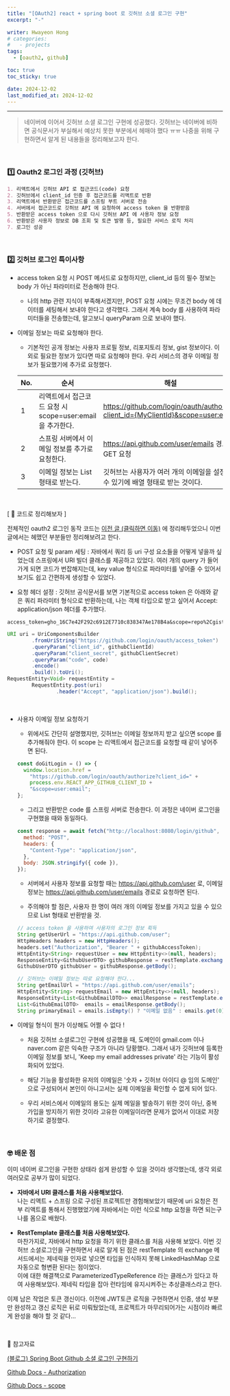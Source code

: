 ```yaml
---
title: "[OAuth2] react + spring boot 로 깃허브 소셜 로그인 구현"
excerpt: "-"

writer: Hwayeon Hong
# categories:
#   - projects
tags:
  - [oauth2, github]

toc: true
toc_sticky: true

date: 2024-12-02
last_modified_at: 2024-12-02
---
```


---

> 네이버에 이어서 깃허브 소셜 로그인 구현에 성공했다. 깃허브는 네이버에 비하면 공식문서가 부실해서 예상치 못한 부분에서 헤매야 했다 ㅠㅠ 나중을 위해 구현하면서 알게 된 내용들을 정리해보고자 한다.

<br>

### 1️⃣ Oauth2 로그인 과정 (깃허브)

```markdown
1. 리액트에서 깃허브 API 로 접근코드(code) 요청
2. 깃허브에서 client_id 인증 후 접근코드를 리액트로 반환
3. 리액트에서 반환받은 접근코드를 스프링 부트 서버로 전송
4. 서버에서 접근코드로 깃허브 API 에 요청하여 access token 을 반환받음
5. 반환받은 access token 으로 다시 깃허브 API 에 사용자 정보 요청
6. 반환받은 사용자 정보로 DB 조회 및 토큰 발행 등, 필요한 서비스 로직 처리
7. 로그인 성공
```

<br>

### 2️⃣ 깃허브 로그인 특이사항

- access token 요청 시 POST 메서드로 요청하지만, client_id 등의 필수 정보는 body 가 아닌 파라미터로 전송해야 한다.

  - 나의 http 관련 지식이 부족해서겠지만, POST 요청 시에는 무조건 body 에 데이터를 세팅해서 보내야 한다고 생각했다. 그래서 계속 body 를 사용하여 파라미터들을 전송했는데, 알고보니 queryParam 으로 보내야 했다.

- 이메일 정보는 따로 요청해야 한다.

  - 기본적인 공개 정보는 사용자 프로필 정보, 리포지토리 정보, gist 정보이다. 이외로 필요한 정보가 있다면 따로 요청해야 한다. 우리 서비스의 경우 이메일 정보가 필요했기에 추가로 요청했다.

  | No. | 순서                                                      | 해설                                                                             |
  | --- | --------------------------------------------------------- | -------------------------------------------------------------------------------- |
  | 1   | 리액트에서 접근코드 요청 시 scope=user:email 을 추가한다. | https://github.com/login/oauth/authorize?client_id={MyClientId}&scope=user:email |
  | 2   | 스프링 서버에서 이메일 정보를 추가로 요청한다.            | https://api.github.com/user/emails 경로로 GET 요청                               |
  | 3   | 이메일 정보는 List 형태로 받는다.                         | 깃허브는 사용자가 여러 개의 이메일을 설정할 수 있기에 배열 형태로 받는 것이다.   |

<br>

[ 🚀 코드로 정리해보자 ]

전체적인 oauth2 로그인 동작 코드는 [이전 글 (클릭하면 이동)](https://ghkdusghd.github.io/2024/11/17/naver-login.html) 에 정리해두었으니 이번 글에서는 헤맸던 부분들만 정리해보려고 한다.

- POST 요청 및 param 세팅 : 자바에서 쿼리 등 uri 구성 요소들을 어떻게 넣을까 싶었는데 스프링에서 URI 빌더 클래스를 제공하고 있었다. 여러 개의 query 가 들어가게 되면 코드가 번잡해지는데, key value 형식으로 파라미터를 넣어줄 수 있어서 보기도 쉽고 간편하게 생성할 수 있었다.

- 요청 헤더 설정 : 깃허브 공식문서를 보면 기본적으로 access token 은 아래와 같은 쿼리 파라미터 형식으로 반환하는데, 나는 객체 타입으로 받고 싶어서 Accept: application/json 헤더를 추가했다.

```
access_token=gho_16C7e42F292c6912E7710c838347Ae178B4a&scope=repo%2Cgist&token_type=bearer
```

```java
URI uri = UriComponentsBuilder
        .fromUriString("https://github.com/login/oauth/access_token")
        .queryParam("client_id", githubClientId)
        .queryParam("client_secret", githubClientSecret)
        .queryParam("code", code)
        .encode()
        .build().toUri();
RequestEntity<Void> requestEntity =
        RequestEntity.post(uri)
                .header("Accept", "application/json").build();
```

<br>

- 사용자 이메일 정보 요청하기

  - 위에서도 간단히 설명했지만, 깃허브는 이메일 정보까지 받고 싶으면 scope 를 추가해줘야 한다. 이 scope 는 리액트에서 접근코드를 요청할 때 같이 넣어주면 된다.

  ```javascript
  const doGitLogin = () => {
    window.location.href =
      "https://github.com/login/oauth/authorize?client_id=" +
      process.env.REACT_APP_GITHUB_CLIENT_ID +
      "&scope=user:email";
  };
  ```

  - 그리고 반환받은 code 를 스프링 서버로 전송한다. 이 과정은 네이버 로그인을 구현했을 때와 동일하다.

  ```javascript
  const response = await fetch("http://localhost:8080/login/github", {
    method: "POST",
    headers: {
      "Content-Type": "application/json",
    },
    body: JSON.stringify({ code }),
  });
  ```

  - 서버에서 사용자 정보를 요청할 때는 https://api.github.com/user 로, 이메일 정보는 https://api.github.com/user/emails 경로로 요청하면 된다.

  - 주의해야 할 점은, 사용자 한 명이 여러 개의 이메일 정보를 가지고 있을 수 있으므로 List 형태로 반환받을 것.

  ```java
  // access token 을 사용하여 사용자의 로그인 정보 획득
  String getUserUrl = "https://api.github.com/user";
  HttpHeaders headers = new HttpHeaders();
  headers.set("Authorization", "Bearer " + githubAccessToken);
  HttpEntity<String> requestUser = new HttpEntity<>(null, headers);
  ResponseEntity<GithubUserDTO> githubResponse = restTemplate.exchange(getUserUrl, HttpMethod.GET, requestUser, GithubUserDTO.class);
  GithubUserDTO githubUser = githubResponse.getBody();

  // 깃허브는 이메일 정보는 따로 요청해야 한다...
  String getEmailUrl = "https://api.github.com/user/emails";
  HttpEntity<String> requestEmail = new HttpEntity<>(null, headers);
  ResponseEntity<List<GithubEmailDTO>> emailResponse = restTemplate.exchange(getEmailUrl, HttpMethod.GET, requestEmail, new ParameterizedTypeReference<List<GithubEmailDTO>>() {});
  List<GithubEmailDTO>  emails = emailResponse.getBody();
  String primaryEmail = emails.isEmpty() ? "이메일 없음" : emails.get(0).getEmail();
  ```

- 이메일 형식이 뭔가 이상해도 어쩔 수 없다 !

  - 처음 깃허브 소셜로그인 구현에 성공했을 때, 도메인이 gmail.com 이나 naver.com 같은 익숙한 구조가 아니라 당황했다. 그래서 내가 깃허브에 등록한 이메일 정보를 보니, 'Keep my email addresses private' 라는 기능이 활성화되어 있었다.

  - 해당 기능을 활성화한 유저의 이메일은 '숫자 + 깃허브 아이디 @ 임의 도메인' 으로 구성되어서 본인이 아니고서는 실제 이메일을 확인할 수 없게 되어 있다.

  - 우리 서비스에서 이메일의 용도는 실제 메일을 발송하기 위한 것이 아닌, 중복 가입을 방지하기 위한 것이라 고유한 이메일이라면 문제가 없어서 이대로 저장하기로 결정했다.

<br>

### 🤓 배운 점

이미 네이버 로그인을 구현한 상태라 쉽게 완성할 수 있을 것이라 생각했는데, 생각 외로 여러모로 공부가 많이 되었다.

- <b>자바에서 URI 클래스를 처음 사용해보았다.</b>
  <br>
  나는 리액트 + 스프링 으로 구성된 프로젝트만 경험해보았기 때문에 uri 요청은 전부 리액트를 통해서 진행했었기에 자바에서는 이런 식으로 http 요청을 하면 되는구나를 몸으로 배웠다.

- <b>RestTemplate 클래스를 처음 사용해보았다.</b>
  <br>
  마찬가지로, 자바에서 http 요청을 하기 위한 클래스를 처음 사용해 보았다. 이번 깃허브 소셜로그인을 구현하면서 새로 알게 된 점은 restTemplate 의 exchange 메서드에서는 제네릭을 인자로 넣으면 타입을 인식하지 못해 LinkedHashMap 으로 자동으로 형변환 된다는 점이었다.
  <br>
  이에 대한 해결책으로 ParameterizedTypeReference 라는 클래스가 있다고 하여 사용해보았다. 제네릭 타입을 잡아 런타임에 유지시켜주는 추상클래스라고 한다.

이제 남은 작업은 토큰 갱신이다. 이전에 JWT토큰 로직을 구현하면서 인증, 생성 부분만 완성하고 갱신 로직은 뒤로 미뤄뒀었는데, 프로젝트가 마무리되어가는 시점이라 빠르게 완성을 해야 할 것 같다...

<br>

🔖 참고자료

[(블로그) Spring Boot Github 소셜 로그인 구현하기](https://inkyu-yoon.github.io/docs/Language/SpringBoot/GithubLogin)

[Github Docs - Authorization](https://docs.github.com/ko/apps/oauth-apps/building-oauth-apps/authorizing-oauth-apps#web-application-flow)

[Github Docs - scope](https://docs.github.com/ko/apps/oauth-apps/building-oauth-apps/scopes-for-oauth-apps)
